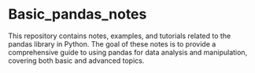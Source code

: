 # Basic_pandas_notes
This repository contains notes, examples, and tutorials related to the pandas library in Python. The goal of these notes is to provide a comprehensive guide to using pandas for data analysis and manipulation, covering both basic and advanced topics.
